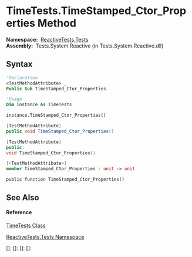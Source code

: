 # TimeTests.TimeStamped\_Ctor\_Properties Method

**Namespace:**  [ReactiveTests.Tests](ReactiveTests.Tests\ReactiveTests.Tests.md)  
**Assembly:**  Tests.System.Reactive (in Tests.System.Reactive.dll)

## Syntax

```vb
'Declaration
<TestMethodAttribute> _
Public Sub TimeStamped_Ctor_Properties
```

```vb
'Usage
Dim instance As TimeTests

instance.TimeStamped_Ctor_Properties()
```

```csharp
[TestMethodAttribute]
public void TimeStamped_Ctor_Properties()
```

```c++
[TestMethodAttribute]
public:
void TimeStamped_Ctor_Properties()
```

```fsharp
[<TestMethodAttribute>]
member TimeStamped_Ctor_Properties : unit -> unit 
```

```jscript
public function TimeStamped_Ctor_Properties()
```

## See Also

#### Reference

[TimeTests Class](TimeTests\TimeTests.md)

[ReactiveTests.Tests Namespace](ReactiveTests.Tests\ReactiveTests.Tests.md)

[]: 
[]: 
[]: 
[]: 